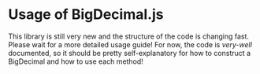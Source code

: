 # Usage of BigDecimal.js

This library is still very new and the structure of the code is changing fast. Please wait for a more detailed usage guide! For now, the code is *very-well* documented, so it should be pretty self-explanatory for how to construct a BigDecimal and how to use each method!